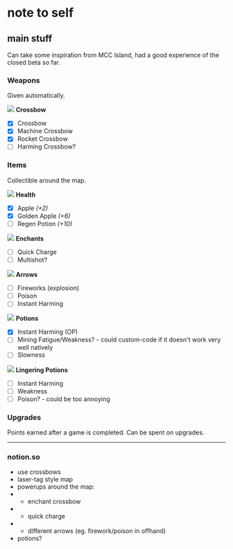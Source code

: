 # note to self

## main stuff
Can take some inspiration from MCC Island, had a good experience of the closed beta so far.

### Weapons
Given automatically.

![](https://res.plexion.dev/minecraft/item/crossbow_standby.png) **Crossbow**
- [x] Crossbow
- [x] Machine Crossbow
- [x] Rocket Crossbow
- [ ] Harming Crossbow?

### Items
Collectible around the map.

![](https://res.plexion.dev/minecraft/item/golden_apple.png) **Health**
- [x] Apple *(+2)*
- [x] Golden Apple *(+6)*
- [ ] Regen Potion *(+10)*

![](https://res.plexion.dev/minecraft/item/enchanted_book.png) **Enchants**
- [ ] Quick Charge
- [ ] Multishot?

![](https://res.plexion.dev/minecraft/item/arrow.png) **Arrows**
- [ ] Fireworks (explosion)
- [ ] Poison
- [ ] Instant Harming

![](https://res.plexion.dev/minecraft/item/potion.png) **Potions**
- [x] Instant Harming (OP)
- [ ] Mining Fatigue/Weakness? - could custom-code if it doesn't work very well natively
- [ ] Slowness

![](https://res.plexion.dev/minecraft/item/potion.png) **Lingering Potions**
- [ ] Instant Harming
- [ ] Weakness
- [ ] Poison? - could be too annoying

### Upgrades
Points earned after a game is completed. Can be spent on upgrades.

---

### notion.so
- use crossbows
- laser-tag style map
- powerups around the map:
- - enchant crossbow
- - quick charge
- - different arrows (eg. firework/poison in offhand)
- potions?